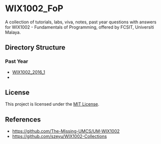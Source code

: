 # WIX1002_FoP
A collection of tutorials, labs, viva, notes, past year questions with answers for WIX1002 - Fundamentals of Programming, offered by FCSIT, Universiti Malaya.

## Directory Structure
### Past Year
* [WIX1002_2016_1](src/WIX1002_2016_1)
* 

## License
This project is licensed under the [MIT License](LICENSE).

## References
* https://github.com/The-Missing-UMCS/UM-WIX1002
* https://github.com/szeyu/WIX1002-Collections
